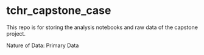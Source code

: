 # tchr_capstone_case
This repo is for storing the analysis notebooks and raw data of the capstone project. 

Nature of Data: Primary Data
